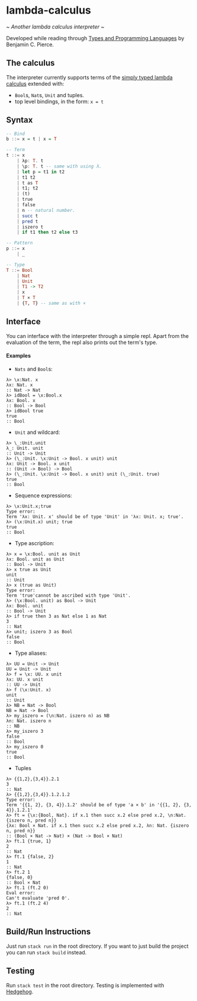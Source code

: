 # lambda-calculus
~ *Another lambda calculus interpreter* ~

Developed while reading through
[Types and Programming Languages](https://www.cis.upenn.edu/~bcpierce/tapl/) by Benjamin C. Pierce.

## The calculus
The interpreter currently supports terms of the 
[simply typed lambda calculus](https://en.wikipedia.org/wiki/Simply_typed_lambda_calculus) 
extended with:
- `Bool`s, `Nat`s, `Unit` and tuples.
- top level bindings, in the form: `x = t`

## Syntax
```haskell
-- Bind
b ::= x = t | x = T

-- Term
t ::= x
    | λp: T. t
    | \p: T. t -- same with using λ.
    | let p = t1 in t2
    | t1 t2
    | t as T
    | t1; t2
    | (t)
    | true
    | false
    | n -- natural number.
    | succ t
    | pred t
    | iszero t
    | if t1 then t2 else t3

-- Pattern
p ::= x
    | _

-- Type
T ::= Bool 
    | Nat 
    | Unit 
    | T1 -> T2 
    | x 
    | T × T 
    | {T, T} -- same as with ×
```

## Interface
You can interface with the interpreter through a simple repl.
Apart from the evaluation of the term, the repl also prints out the term's type.

#### Examples
- `Nats` and `Bool`s:
```
λ> \x:Nat. x
λx: Nat. x
:: Nat -> Nat
λ> idBool = \x:Bool.x   
λx: Bool. x
:: Bool -> Bool
λ> idBool true
true
:: Bool
```

- `Unit` and wildcard:
```
λ> \_:Unit.unit
λ_: Unit. unit
:: Unit -> Unit
λ> (\_:Unit. \x:Unit -> Bool. x unit) unit
λx: Unit -> Bool. x unit
:: (Unit -> Bool) -> Bool
λ> (\_:Unit. \x:Unit -> Bool. x unit) unit (\_:Unit. true)
true
:: Bool
```

- Sequence expressions:
```
λ> \x:Unit.x;true
Type error:
Term 'λx: Unit. x' should be of type 'Unit' in 'λx: Unit. x; true'.
λ> (\x:Unit.x) unit; true
true
:: Bool
```

- Type ascription:
```
λ> x = \x:Bool. unit as Unit
λx: Bool. unit as Unit
:: Bool -> Unit
λ> x true as Unit
unit
:: Unit
λ> x (true as Unit)
Type error:
Term 'true'cannot be ascribed with type 'Unit'.
λ> (\x:Bool. unit) as Bool -> Unit
λx: Bool. unit
:: Bool -> Unit
λ> if true then 3 as Nat else 1 as Nat
3
:: Nat
λ> unit; iszero 3 as Bool
false
:: Bool
```

- Type aliases:
```
λ> UU = Unit -> Unit
UU = Unit -> Unit
λ> f = \x: UU. x unit
λx: UU. x unit
:: UU -> Unit
λ> f (\x:Unit. x)
unit
:: Unit
λ> NB = Nat -> Bool
NB = Nat -> Bool
λ> my_iszero = (\n:Nat. iszero n) as NB
λn: Nat. iszero n
:: NB
λ> my_iszero 3
false
:: Bool
λ> my_iszero 0
true
:: Bool
```

- Tuples
```
λ> {{1,2},{3,4}}.2.1
3
:: Nat
λ> {{1,2},{3,4}}.1.2.1.2
Type error:
Term '{{1, 2}, {3, 4}}.1.2' should be of type 'a × b' in '{{1, 2}, {3, 4}}.1.2.1'
λ> ft = {\x:{Bool, Nat}. if x.1 then succ x.2 else pred x.2, \n:Nat. {iszero n, pred n}}
{λx: Bool × Nat. if x.1 then succ x.2 else pred x.2, λn: Nat. {iszero n, pred n}}
:: (Bool × Nat -> Nat) × (Nat -> Bool × Nat)
λ> ft.1 {true, 1}
2
:: Nat
λ> ft.1 {false, 2}
1
:: Nat
λ> ft.2 1
{false, 0}
:: Bool × Nat
λ> ft.1 (ft.2 0)
Eval error:
Can't evaluate 'pred 0'.
λ> ft.1 (ft.2 4)
2
:: Nat
```
## Build/Run Instructions
Just run `stack run` in the root directory. If you want to just build the project you can run `stack build` instead.

## Testing
Run `stack test` in the root directory. Testing is implemented with [Hedgehog](https://hedgehog.qa/).